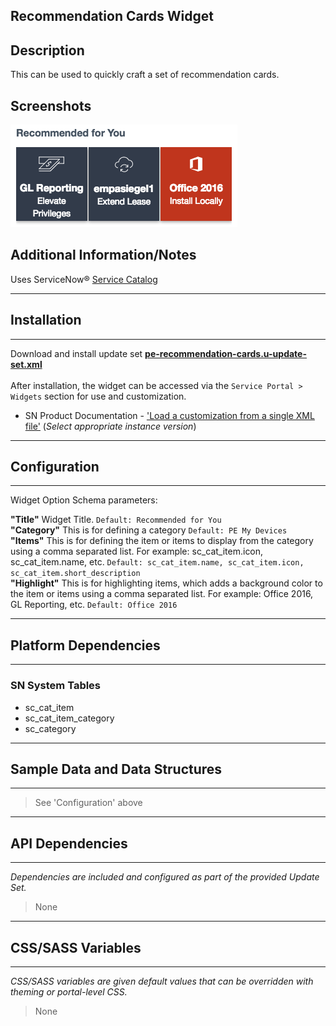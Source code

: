 ## Recommendation Cards Widget

## Description

This can be used to quickly craft a set of recommendation cards.

## Screenshots
![](../images/pe-recommendation-cards-1.png)

## Additional Information/Notes 

Uses ServiceNow® [Service Catalog](https://docs.servicenow.com/bundle/istanbul-it-service-management/page/product/service-catalog-management/concept/c_ServiceCatalogManagement.html)

---
## Installation
---
Download and install update set **[pe-recommendation-cards.u-update-set.xml](pe-recommendation-cards.u-update-set.xml)** <br/><br/>
After installation, the widget can be accessed via the `Service Portal > Widgets` section for use and customization.<br/>
* SN Product Documentation - ['Load a customization from a single XML file'](https://docs.servicenow.com/search?q=Load+a+customization+from+a+single+XML+file)   (<i>Select appropriate instance version</i>)
---
## Configuration
---
Widget Option Schema parameters:

**"Title"** Widget Title.  `Default: Recommended for You`<br/>
**"Category"** This is for defining a category  `Default: PE My Devices`<br/>
**"Items"** This is for defining the item or items to display from the category using a comma separated list. For example: sc_cat_item.icon, sc_cat_item.name, etc.  `Default: sc_cat_item.name, sc_cat_item.icon, sc_cat_item.short_description`<br/>
**"Highlight"** This is for highlighting items, which adds a background color to the item or items using a comma separated list. For example: Office 2016, GL Reporting, etc.   `Default: Office 2016`<br/>

---
## Platform Dependencies
---
### SN System Tables
* sc_cat_item
* sc_cat_item_category
* sc_category
---
## Sample Data and Data Structures
---
> See 'Configuration' above
---
## API Dependencies
---
<i>Dependencies are included and configured as part of the provided Update Set.</i>
> None
---
## CSS/SASS Variables
---
_CSS/SASS variables are given default values that can be overridden with theming or portal-level CSS._
> None